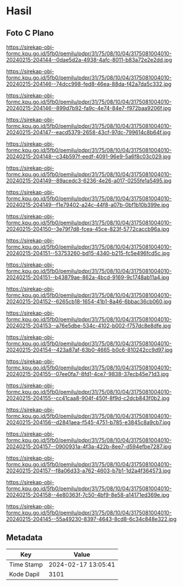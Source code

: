 # Hasil

## Foto C Plano

https://sirekap-obj-formc.kpu.go.id/5fb0/pemilu/pdpr/31/75/08/10/04/3175081004010-20240215-204144--0dae5d2a-4938-4afc-8011-b83a72e2e2dd.jpg

https://sirekap-obj-formc.kpu.go.id/5fb0/pemilu/pdpr/31/75/08/10/04/3175081004010-20240215-204146--74dcc998-fed8-46ea-88da-f42a7da5c332.jpg

https://sirekap-obj-formc.kpu.go.id/5fb0/pemilu/pdpr/31/75/08/10/04/3175081004010-20240215-204146--899d7b92-fa9c-4e74-84e7-f972baa9206f.jpg

https://sirekap-obj-formc.kpu.go.id/5fb0/pemilu/pdpr/31/75/08/10/04/3175081004010-20240215-204147--eacd5379-2658-43cf-97dc-799614c8b64f.jpg

https://sirekap-obj-formc.kpu.go.id/5fb0/pemilu/pdpr/31/75/08/10/04/3175081004010-20240215-204148--c34b597f-eedf-4091-96e9-5a6f8c03c029.jpg

https://sirekap-obj-formc.kpu.go.id/5fb0/pemilu/pdpr/31/75/08/10/04/3175081004010-20240215-204149--89acedc3-6236-4e26-a017-0255fe1a5495.jpg

https://sirekap-obj-formc.kpu.go.id/5fb0/pemilu/pdpr/31/75/08/10/04/3175081004010-20240215-204149--f1e79402-a24c-44f8-a07b-0bf1b10b399e.jpg

https://sirekap-obj-formc.kpu.go.id/5fb0/pemilu/pdpr/31/75/08/10/04/3175081004010-20240215-204150--3e79f7d8-fcea-45ce-823f-5772caccb96a.jpg

https://sirekap-obj-formc.kpu.go.id/5fb0/pemilu/pdpr/31/75/08/10/04/3175081004010-20240215-204151--53753260-bd15-4340-b215-fc5e496fcd5c.jpg

https://sirekap-obj-formc.kpu.go.id/5fb0/pemilu/pdpr/31/75/08/10/04/3175081004010-20240215-204151--b43879ae-862a-4bcd-9169-9c1748ab11a4.jpg

https://sirekap-obj-formc.kpu.go.id/5fb0/pemilu/pdpr/31/75/08/10/04/3175081004010-20240215-204152--6265cb18-1654-41b1-8a46-6bbac36cb060.jpg

https://sirekap-obj-formc.kpu.go.id/5fb0/pemilu/pdpr/31/75/08/10/04/3175081004010-20240215-204153--a76e5dbe-534c-4102-b002-f757dc8e8dfe.jpg

https://sirekap-obj-formc.kpu.go.id/5fb0/pemilu/pdpr/31/75/08/10/04/3175081004010-20240215-204154--423a87af-63b0-4665-b0c6-810242cc9d97.jpg

https://sirekap-obj-formc.kpu.go.id/5fb0/pemilu/pdpr/31/75/08/10/04/3175081004010-20240215-204155--07ee0fa7-8fd1-4ce7-9838-37ecb45e71d3.jpg

https://sirekap-obj-formc.kpu.go.id/5fb0/pemilu/pdpr/31/75/08/10/04/3175081004010-20240215-204155--cc41caa8-904f-450f-8f9d-c2dcb843f0b2.jpg

https://sirekap-obj-formc.kpu.go.id/5fb0/pemilu/pdpr/31/75/08/10/04/3175081004010-20240215-204156--d2841aea-f545-4751-b785-e3845c8a9cb7.jpg

https://sirekap-obj-formc.kpu.go.id/5fb0/pemilu/pdpr/31/75/08/10/04/3175081004010-20240215-204157--0900931a-4f3a-422b-8ee7-d594efbe7287.jpg

https://sirekap-obj-formc.kpu.go.id/5fb0/pemilu/pdpr/31/75/08/10/04/3175081004010-20240215-204157--f8a06d33-a762-4603-b7b1-1d2a4f364573.jpg

https://sirekap-obj-formc.kpu.go.id/5fb0/pemilu/pdpr/31/75/08/10/04/3175081004010-20240215-204158--4e80363f-7c50-4bf9-8e58-a14171ed369e.jpg

https://sirekap-obj-formc.kpu.go.id/5fb0/pemilu/pdpr/31/75/08/10/04/3175081004010-20240215-204145--55a49230-8397-4643-8cd8-6c34c848e322.jpg


## Metadata

| Key        | Value               |
| ---------- | ------------------- |
| Time Stamp | 2024-02-17 13:05:41 |
| Kode Dapil | 3101                |



